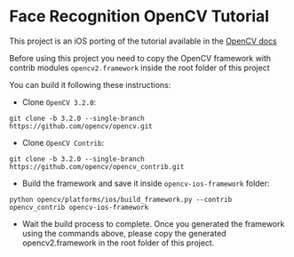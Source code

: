 # Face Recognition OpenCV Tutorial

This project is an iOS porting of the tutorial available in the [OpenCV docs](http://docs.opencv.org/2.4/modules/contrib/doc/facerec/facerec_tutorial.html#face-recognition-with-opencv)

Before using this project you need to copy the OpenCV framework with contrib modules `opencv2.framework` inside the root folder of this project

You can build it following these instructions:

* Clone `OpenCV 3.2.0`: 
```
git clone -b 3.2.0 --single-branch https://github.com/opencv/opencv.git
```
* Clone `OpenCV Contrib`:
```
git clone -b 3.2.0 --single-branch https://github.com/opencv/opencv_contrib.git
```
* Build the framework and save it inside `opencv-ios-framework` folder:
```
python opencv/platforms/ios/build_framework.py --contrib opencv_contrib opencv-ios-framework
```
* Wait the build process to complete. Once you generated the framework using the commands above, please copy the generated opencv2.framework in the root folder of this project.
